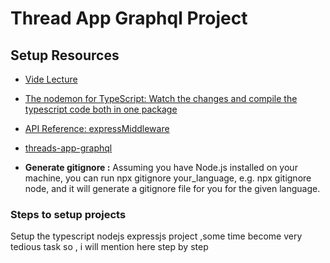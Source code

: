# Thread App Graphql Project

## Setup Resources

- [Vide Lecture](https://www.youtube.com/watch?v=g6YpoVYTd1s&list=PLJqm1QY3wEqLr8F_8JqRjkKYiViE2wmFq&index=3)

- [The nodemon for TypeScript: Watch the changes and compile the typescript code both in one package](https://www.npmjs.com/package/tsc-watch)

- [API Reference: expressMiddleware](https://www.apollographql.com/docs/apollo-server/api/express-middleware)
- [threads-app-graphql](https://github.com/piyushgarg-dev/threads-app-graphql/tree/main)

- **Generate gitignore :** Assuming you have Node.js installed on your machine, you can run npx gitignore your_language, e.g. npx gitignore node, and it will generate a gitignore file for you for the given language.

### Steps to setup projects

 Setup the typescript nodejs expressjs project ,some time become very tedious task so , i will mention here step by step
